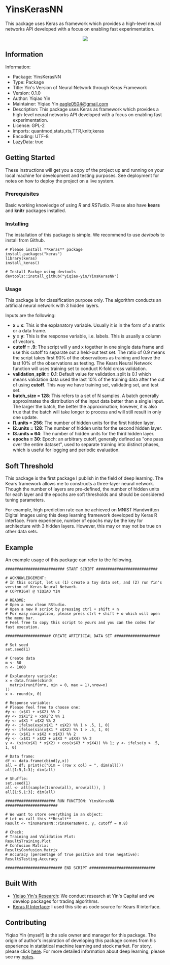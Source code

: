 # YinsKerasNN

This package uses Keras as framework which provides a high-level neural networks API developed with a focus on enabling fast experimentation.

<p align="center">
  <img src="https://github.com/yiqiao-yin/YinsKerasNN/blob/master/NNTraining.gif">
</p>


## Information

Information:
- Package: YinsKerasNN
- Type: Package
- Title: Yin's Version of Neural Network through Keras Framework
- Version: 0.1.0
- Author: Yiqiao Yin
- Maintainer: Yiqiao Yin <eagle0504@gmail.com>
- Description: This package uses Keras as framework which provides a high-level neural networks API developed with a focus on enabling fast experimentation.
- License: GPL-2
- imports: quantmod,stats,xts,TTR,knitr,keras
- Encoding: UTF-8
- LazyData: true

## Getting Started

These instructions will get you a copy of the project up and running on your local machine for development and testing purposes. See deployment for notes on how to deploy the project on a live system.

### Prerequisites

Basic working knowledge of using *R* and *RSTudio*. Please also have **kears** and **knitr** packages installed.

### Installing

The installation of this package is simple. We recommend to use *devtools* to install from Github.

```
# Please install **Keras** package
install.packages("keras")
library(keras)
install_keras()

# Install Packge using devtools
devtools::install_github("yiqiao-yin/YinsKerasNN")
```

### Usage

This package is for classification purpose only. The algorithm conducts an artificial neural network with 3 hidden layers.

Inputs are the following:
-  **x = x**: This is the explanatory variable. Usually it is in the form of a matrix or a data frame.
-  **y = y**: This is the response variable, i.e. labels. This is usually a column of vectors. 
-  **cutoff = .9**: The script will y and x together in one single data frame and use this cutoff to separate out a held-out test set. The ratio of 0.9 means the script takes first 90% of the observations as training and leave the last 10% of the observations as testing. The Kears Neural Network function will uses training set to conduct K-fold cross validation.
-  **validation_split = 0.1**: Default value for validation_split is 0.1 which means validation data used the last 10% of the training data after the cut of using **cutoff**. This way we have training set, validating set, and test set.
-  **batch_size = 128**: This refers to a set of N samples. A batch generally approximates the distribution of the input data better than a single input. The larger the batch, the better the approximation; however, it is also true that the batch will take longer to process and will still result in only one update.
-  **l1.units = 256**: The number of hidden units for the first hidden layer.
-  **l2.units = 128**: The number of hidden units for the second hidden layer.
-  **l3.units = 64**: The number of hidden units for the third hidden layer.
-  **epochs = 30**: Epoch: an arbitrary cutoff, generally defined as "one pass over the entire dataset", used to separate training into distinct phases, which is useful for logging and periodic evaluation. 

## Soft Threshold

This package is the first package I publish in the field of deep learning. The Kears framework allows me to constructs a three-layer neural network. Though the number of layers are pre-defined, the number of hidden units for each layer and the epochs are soft thresholds and should be considered tuning parameters.

For example, high prediction rate can be achieved on MNIST Handwritten Digital Images using this deep learning framework developed by Keras R interface. From experience, number of epochs may be the key for architecture with 3 hidden layers. However, this may or may not be true on other data sets.

## Example

An example usage of this package can refer to the following.

```
########################## START SCRIPT ###########################

# ACKNOWLEDGEMENT:
# In this script, let us (1) create a toy data set, and (2) run Yin's version of Keras Neural Network.
# COPYRIGHT @ YIQIAO YIN

# README:
# Open a new clean RStudio.
# Open a new R script by pressing ctrl + shift + n
# For easy navigation, please press ctrl + shift + o which will open the menu bar.
# Feel free to copy this script to yours and you can the codes for fast execution.

#################### CREATE ARTIFICIAL DATA SET ####################

# Set seed
set.seed(1)

# Create data
m <- 50
n <- 1000

# Explanatory variable:
x = data.frame(cbind(
  matrix(runif(m*n, min = 0, max = 1),nrow=n)
))
x <- round(x, 0)

# Response variable:
# Please feel free to choose one:
#y <- (x$X1 + x$X2) %% 2
#y <- x$X1^2 + x$X2^2 %% 1
#y <- x$X1 * x$X2 %% 2
#y <- ifelse(exp(x$X1 * x$X2) %% 1 > .5, 1, 0)
#y <- ifelse(sin(x$X1 * x$X2) %% 1 > .5, 1, 0)
#y <- (x$X1 + x$X2 + x$X3) %% 2
#y <- (x$X1 * x$X2 + x$X3 * x$X4) %% 2
y <- (sin(x$X1 * x$X2) + cos(x$X3 * x$X4)) %% 1; y <- ifelse(y > .5, 1, 0)

# Data frame:
df <- data.frame(cbind(y,x))
all = df; print(c("Dim = (row x col) = ", dim(all)))
all[1:5,1:3]; dim(all)

# Shuffle:
set.seed(1)
all <- all[sample(1:nrow(all), nrow(all)), ]
all[1:5,1:3]; dim(all)

###################### RUN FUNCTION: YinsKerasNN #######################

# We want to store everything in an object:
# Let us call this **Result**
Result <- YinsKerasNN::YinsKerasNN(x, y, cutoff = 0.8)

# Check:
# Training and Validation Plot:
Result$Training.Plot
# Confusion Matrix:
Result$Confusion.Matrix
# Accuracy (percentage of true positive and true negative):
Result$Testing.Accuracy

######################### END SCRIPT #############################
```

## Built With

* [Yiqiao Yin's Research](https://yinscapital.com/research/): We conduct research at Yin's Capital and we develop packages for trading algorithms.
* [Keras R Interface](https://keras.rstudio.com/): I used this site as code source for Kears R interface. 

## Contributing

Yiqiao Yin (myself) is the sole owner and manager for this package. The origin of author's inspiration of developing this package comes from his experience in statistical machine learning and stock market. For story, please click [here](https://github.com/yiqiao-yin/Statistical_Machine_Learning/blob/master/Story.md). For more detailed information about deep learning, please see my [notes](https://yiqiaoyin.files.wordpress.com/2018/02/deep-learning-notes.pdf).
